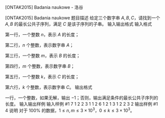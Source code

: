 



[ONTAK2015] Badania naukowe - 洛谷














[ONTAK2015] Badania naukowe
题目描述
给定三个数字串 $A, B, C$，请找到一个 $A, B$ 的最长公共子序列，满足 $C$ 是该子序列的子串。
输入输出格式
输入格式

第一行，一个整数 $n$，表示 $A$ 的长度；

第二行，$n$ 个整数，表示数字串 $A$；

第三行，一个整数 $m$，表示 $B$ 的长度；

第四行，$m$ 个整数，表示数字串 $B$；

第五行，一个整数 $k$，表示 $C$ 的长度；

第六行，$k$ 个整数，表示数字串 $C$。
输出格式

一行，一个整数，如果无解，输出 $-1$；否则，输出满足条件的最长公共子序列的长度。
输入输出样例
输入样例 #1
7
1 2 2 3 1 1 2
6
1 2 1 3 1 2
2
3 2
输出样例 #1
4
说明
对于 $100\%$ 的数据，$1 \leq n,m \leq 3 \times 10^3$，$0 \leq k \leq 3 \times 10^3$。







